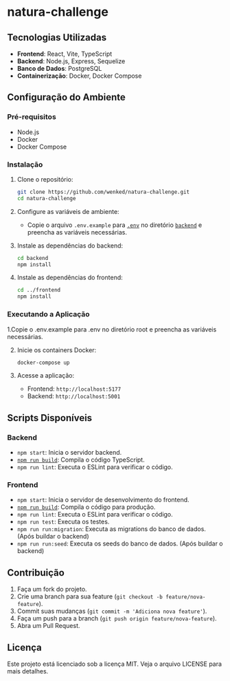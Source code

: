 # natura-challenge

## Tecnologias Utilizadas

- **Frontend**: React, Vite, TypeScript
- **Backend**: Node.js, Express, Sequelize
- **Banco de Dados**: PostgreSQL
- **Containerização**: Docker, Docker Compose

## Configuração do Ambiente

### Pré-requisitos

- Node.js
- Docker
- Docker Compose

### Instalação

1. Clone o repositório:

   ```sh
   git clone https://github.com/wenked/natura-challenge.git
   cd natura-challenge
   ```

2. Configure as variáveis de ambiente:

   - Copie o arquivo `.env.example` para [`.env`](command:_github.copilot.openRelativePath?%5B%7B%22scheme%22%3A%22file%22%2C%22authority%22%3A%22%22%2C%22path%22%3A%22%2FApplications%2Fwork%2Fnatura-challenge%2F.env%22%2C%22query%22%3A%22%22%2C%22fragment%22%3A%22%22%7D%5D '/Applications/work/natura-challenge/.env') no diretório [`backend`](command:_github.copilot.openRelativePath?%5B%7B%22scheme%22%3A%22file%22%2C%22authority%22%3A%22%22%2C%22path%22%3A%22%2FApplications%2Fwork%2Fnatura-challenge%2Fbackend%22%2C%22query%22%3A%22%22%2C%22fragment%22%3A%22%22%7D%5D '/Applications/work/natura-challenge/backend') e preencha as variáveis necessárias.

3. Instale as dependências do backend:

   ```sh
   cd backend
   npm install
   ```

4. Instale as dependências do frontend:

   ```sh
   cd ../frontend
   npm install
   ```

### Executando a Aplicação

1.Copie o .env.example para .env no diretório root e preencha as variáveis necessárias.

2. Inicie os containers Docker:

   ```sh
   docker-compose up
   ```

3. Acesse a aplicação:

   - Frontend: `http://localhost:5177`
   - Backend: `http://localhost:5001`

## Scripts Disponíveis

### Backend

- `npm start`: Inicia o servidor backend.
- [`npm run build`](command:_github.copilot.openSymbolFromReferences?%5B%22npm%20run%20build%22%2C%5B%7B%22uri%22%3A%7B%22%24mid%22%3A1%2C%22fsPath%22%3A%22%2FApplications%2Fwork%2Fnatura-challenge%2F.gitignore%22%2C%22external%22%3A%22file%3A%2F%2F%2FApplications%2Fwork%2Fnatura-challenge%2F.gitignore%22%2C%22path%22%3A%22%2FApplications%2Fwork%2Fnatura-challenge%2F.gitignore%22%2C%22scheme%22%3A%22file%22%7D%2C%22pos%22%3A%7B%22line%22%3A60%2C%22character%22%3A8%7D%7D%5D%5D 'Go to definition'): Compila o código TypeScript.
- `npm run lint`: Executa o ESLint para verificar o código.

### Frontend

- `npm start`: Inicia o servidor de desenvolvimento do frontend.
- [`npm run build`](command:_github.copilot.openSymbolFromReferences?%5B%22npm%20run%20build%22%2C%5B%7B%22uri%22%3A%7B%22%24mid%22%3A1%2C%22fsPath%22%3A%22%2FApplications%2Fwork%2Fnatura-challenge%2F.gitignore%22%2C%22external%22%3A%22file%3A%2F%2F%2FApplications%2Fwork%2Fnatura-challenge%2F.gitignore%22%2C%22path%22%3A%22%2FApplications%2Fwork%2Fnatura-challenge%2F.gitignore%22%2C%22scheme%22%3A%22file%22%7D%2C%22pos%22%3A%7B%22line%22%3A60%2C%22character%22%3A8%7D%7D%5D%5D 'Go to definition'): Compila o código para produção.
- `npm run lint`: Executa o ESLint para verificar o código.
- `npm run test`: Executa os testes.
- `npm run run:migration`: Executa as migrations do banco de dados. (Após buildar o backend)
- `npm run run:seed`: Executa os seeds do banco de dados. (Após buildar o backend)

## Contribuição

1. Faça um fork do projeto.
2. Crie uma branch para sua feature (`git checkout -b feature/nova-feature`).
3. Commit suas mudanças (`git commit -m 'Adiciona nova feature'`).
4. Faça um push para a branch (`git push origin feature/nova-feature`).
5. Abra um Pull Request.

## Licença

Este projeto está licenciado sob a licença MIT. Veja o arquivo LICENSE para mais detalhes.
